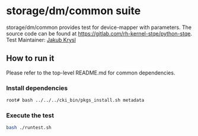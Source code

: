 # storage/dm/common suite
storage/dm/common provides test for device-mapper with parameters. The source
code can be found at https://gitlab.com/rh-kernel-stqe/python-stqe.
Test Maintainer: [Jakub Krysl](mailto:jkrysl@redhat.com)

## How to run it
Please refer to the top-level README.md for common dependencies.

### Install dependencies
```bash
root# bash ../../../cki_bin/pkgs_install.sh metadata
```

### Execute the test
```bash
bash ./runtest.sh
```
